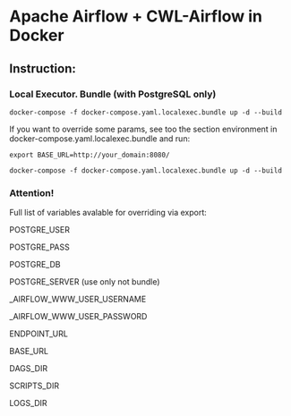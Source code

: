 # Apache Airflow + CWL-Airflow in Docker

## Instruction:

### Local Executor. Bundle (with PostgreSQL only)

`docker-compose -f docker-compose.yaml.localexec.bundle up -d --build`

If you want to override some params, see too the section environment in docker-compose.yaml.localexec.bundle and run:

`export BASE_URL=http://your_domain:8080/`

`docker-compose -f docker-compose.yaml.localexec.bundle up -d --build`

### Attention!

Full list of variables avalable for overriding via export:

POSTGRE_USER

POSTGRE_PASS

POSTGRE_DB

POSTGRE_SERVER (use only not bundle)

_AIRFLOW_WWW_USER_USERNAME

_AIRFLOW_WWW_USER_PASSWORD

ENDPOINT_URL

BASE_URL

DAGS_DIR

SCRIPTS_DIR

LOGS_DIR
